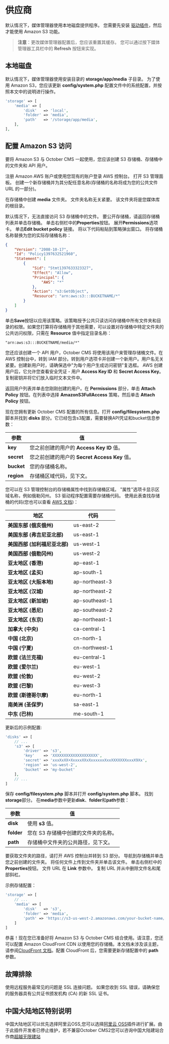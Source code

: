 # 供应商

默认情况下，媒体管理器使用本地磁盘提供程序。 您需要先安装 [驱动插件](https://octobercms.com/plugin/october-drivers)，然后才能使用 Amazon S3 功能。

> **注意**：更改媒体管理器配置后，您应该重置其缓存。 您可以通过按下媒体管理器工具栏中的 **Refresh** 按钮来实现。

## 本地磁盘

默认情况下，媒体管理器使用安装目录的 **storage/app/media** 子目录。 为了使用 Amazon S3，您应该更新 **config/system.php** 配置文件中的系统配置，并按照本文中的说明进行操作。

```php
'storage' => [
    'media' => [
        'disk'   => 'local',
        'folder' => 'media',
        'path'   => '/storage/app/media',
    ],
],
```

## 配置 Amazon S3 访问

要将 Amazon S3 与 October CMS 一起使用，您应该创建 S3 存储桶、存储桶中的文件夹和 API 用户。

注册 Amazon AWS 账户或使用您现有的账户登录 AWS 控制台。 打开 S3 管理面板。 创建一个新存储桶并为其分配任意名称(存储桶的名称将成为您的公共文件 URL 的一部分)。

在存储桶中创建 **media** 文件夹。 文件夹名称无关紧要。 该文件夹将是您媒体库的根目录。

默认情况下，无法直接访问 S3 存储桶中的文件。 要公开存储桶，请返回存储桶列表并单击存储桶。 单击右侧栏中的**Properties**按钮。 展开**Permissions**选项卡。 单击**Edit bucket policy** 链接。 将以下代码粘贴到策略弹出窗口。 将存储桶名称替换为您的实际存储桶名称：

```json
{
    "Version": "2008-10-17",
    "Id": "Policy1397632521960",
    "Statement": [
        {
            "Sid": "Stmt1397633323327",
            "Effect": "Allow",
            "Principal": {
                "AWS": "*"
            },
            "Action": "s3:GetObject",
            "Resource": "arn:aws:s3:::BUCKETNAME/*"
        }
    ]
}
```

单击**Save**按钮以应用该策略。该策略授予公共只读访问存储桶中所有文件夹和目录的权限。如果您打算将存储桶用于其他需要，可以设置对存储桶中特定文件夹的公共访问权限，只需在 **Resource** 值中指定目录名称：

    "arn:aws:s3:::BUCKETNAME/media/*"

您还应该创建一个 API 用户，October CMS 将使用该用户来管理存储桶文件。在 AWS 控制台中，转到 IAM 部分。转到用户选项卡并创建一个新用户。用户名无关紧要。创建新用户时，请确保选中"为每个用户生成访问密钥"复选框。 AWS 创建用户后，它允许您查看安全凭证 - 用户 **Access Key ID** 和 **Secret Access Key**。复制密钥并将它们放入临时文本文件中。

返回用户列表并单击您刚刚创建的用户。在 **Permissions** 部分，单击 **Attach Policy** 按钮。在列表中选择 **AmazonS3FullAccess** 策略，然后单击 **Attach Policy** 按钮。

现在您拥有更新 October CMS 配置的所有信息。打开 **config/filesystem.php** 脚本并找到 **disks** 部分。它已经包含s3配置，需要替换API凭证和bucket信息参数：

参数 |值
------------- | -------------
**key** | 您之前创建的用户的 **Access Key ID** 值。
**secret** | 您之前创建的用户的 **Secret Access Key** 值。
**bucket** | 您的存储桶名称。
**region** | 存储桶区域代码，见下文。

您可以在 S3 管理控制台的存储桶属性中找到存储桶区域。 "属性"选项卡显示区域名称，例如俄勒冈州。 S3 驱动程序配置需要存储桶代码。 使用此表查找存储桶的代码(您也可以查看 [AWS 文档](http://docs.aws.amazon.com/general/latest/gr/rande.html#s3_region))：

地区 | 代码
------------- | -------------
<span class="nowrap">**美国东部 (俄亥俄州)**</span> | us-east-2
<span class="nowrap">**美国东部 (弗吉尼亚北部)**</span> | us-east-1
<span class="nowrap">**美国西部 (加利福尼亚北部)**</span> | us-west-1
<span class="nowrap">**美国西部 (俄勒冈州)**</span> | us-west-2
<span class="nowrap">**亚太地区 (香港)**</span> | ap-east-1
<span class="nowrap">**亚太地区 (孟买)**</span> | ap-south-1
<span class="nowrap">**亚太地区 (大阪本地)**</span> | ap-northeast-3
<span class="nowrap">**亚太地区 (汉城)**</span> | ap-northeast-2
<span class="nowrap">**亚太地区 (新加坡)**</span> | ap-southeast-1
<span class="nowrap">**亚太地区 (悉尼)**</span> | ap-southeast-2
<span class="nowrap">**亚太地区 (东京)**</span> | ap-northeast-1
<span class="nowrap">**加拿大 (中央)**</span> | ca-central-1
<span class="nowrap">**中国 (北京)**</span> | cn-north-1
<span class="nowrap">**中国 (宁夏)**</span> | cn-northwest-1
<span class="nowrap">**欧盟 (法兰克福)**</span> | eu-central-1
<span class="nowrap">**欧盟 (爱尔兰)**</span> | eu-west-1
<span class="nowrap">**欧盟 (伦敦)**</span> | eu-west-2
<span class="nowrap">**欧盟 (巴黎)**</span> | eu-west-3
<span class="nowrap">**欧盟 (斯德哥尔摩)**</span> | eu-north-1
<span class="nowrap">**南美洲 (圣保罗)**</span> | sa-east-1
<span class="nowrap">**中东 (巴林)**</span> | me-south-1

更新后的示例配置:

```php
'disks' => [
    // ...
    's3' => [
        'driver' => 's3',
        'key'    => 'XXXXXXXXXXXXXXXXXXXX',
        'secret' => 'xxxXxXX+XxxxxXXxXxxxxxxXxxXXXXXXXxxxX9Xx',
        'region' => 'us-west-2',
        'bucket' => 'my-bucket'
    ],
    // ...
]
```

保存 **config/filesystem.php** 脚本并打开 **config/system.php** 脚本。 找到**storage**部分。 在**media**参数中更新**disk**、**folder**和**path**参数：

参数 | 值
------------- | -------------
**disk** | 使用 **s3** 值。
**folder** | 您在 S3 存储桶中创建的文件夹的名称。
**path** | 存储桶中文件夹的公共路径，见下文。

要获取文件夹的路径，请打开 AWS 控制台并转到 S3 部分。 导航到存储桶并单击您之前创建的文件夹。 将任何文件上传到文件夹并单击该文件。 单击右侧栏中的**Properties**按钮。 文件 URL 在 **Link** 参数中。 复制 URL 并从中删除文件名和尾部斜杠。

示例存储配置：

```php
'storage' => [
    // ...
    'media' => [
        'disk'   => 's3',
        'folder' => 'media',
        'path' => 'https://s3-us-west-2.amazonaws.com/your-bucket-name/media'
    ]
]
```

恭喜！现在您已准备好将 Amazon S3 与 October CMS 结合使用。请注意，您还可以配置 Amazon CloudFront CDN 以使用您的存储桶。本文档未涉及该主题，请参阅[CloudFront 文档](http://aws.amazon.com/cloudfront/)。配置 CloudFront 后，您需要更新存储配置中的 **path** 参数。


## 故障排除

使用远程服务最常见的问题是 SSL 连接问题。 如果您收到 SSL 错误，请确保您的服务器具有公共证书颁发机构 (CA) 的新 SSL 证书。

## 中国大陆地区特别说明

中国大陆地区可以优先选择阿里云OSS,您可以选择[阿里云 OSS](https://octobercms.com/plugin/jc91715-oss)插件进行扩展。由于此插件开发者已停止维护，若不兼容October CMS2您可以咨询中国大陆建站合作商[超越无限建站](https://www.bbctop.com)
